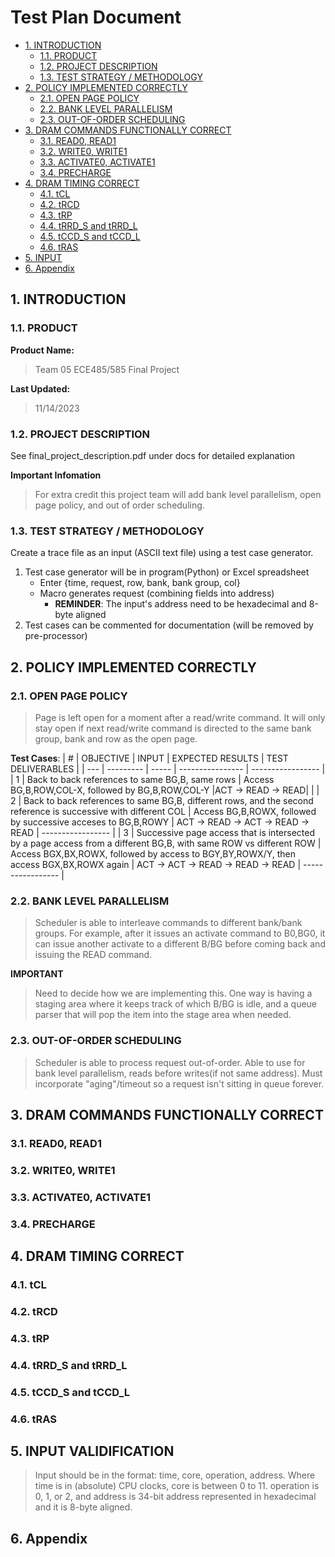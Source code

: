 # Test Plan Document <!-- omit in toc -->
- [1. INTRODUCTION](#1-introduction)
  - [1.1. PRODUCT](#11-product)
  - [1.2. PROJECT DESCRIPTION](#12-project-description)
  - [1.3. TEST STRATEGY / METHODOLOGY](#13-test-strategy--methodology)
- [2. POLICY IMPLEMENTED CORRECTLY](#2-policy-implemented-correctly)
  - [2.1. OPEN PAGE POLICY](#21-open-page-policy)
  - [2.2. BANK LEVEL PARALLELISM](#22-bank-level-parallelism)
  - [2.3. OUT-OF-ORDER SCHEDULING](#23-out-of-order-scheduling)
- [3. DRAM COMMANDS FUNCTIONALLY CORRECT](#3-dram-commands-functionally-correct)
  - [3.1. READ0, READ1](#31-read0-read1)
  - [3.2. WRITE0, WRITE1](#32-write0-write1)
  - [3.3. ACTIVATE0, ACTIVATE1](#33-activate0-activate1)
  - [3.4. PRECHARGE](#34-precharge)
- [4. DRAM TIMING CORRECT](#4-dram-timing-correct)
  - [4.1. tCL](#41-tcl)
  - [4.2. tRCD](#42-trcd)
  - [4.3. tRP](#43-trp)
  - [4.4. tRRD\_S and tRRD\_L](#44-trrd_s-and-trrd_l)
  - [4.5. tCCD\_S and tCCD\_L](#45-tccd_s-and-tccd_l)
  - [4.6. tRAS](#46-tras)
- [5. INPUT](#5-input)
- [6. Appendix](#6-appendix)


## 1. INTRODUCTION

### 1.1. PRODUCT

**Product Name:** 
>Team 05 ECE485/585 Final Project

**Last Updated:** 
>11/14/2023

### 1.2. PROJECT DESCRIPTION

See final_project_description.pdf under docs for detailed explanation

**Important Infomation**
>For extra credit this project team will add bank level parallelism, open page policy, and out of order scheduling. 

### 1.3. TEST STRATEGY / METHODOLOGY

Create a trace file as an input (ASCII text file) using a test case generator.
1) Test case generator will be in program(Python) or Excel spreadsheet
   - Enter {time, request, row, bank, bank group, col}
   - Macro generates request (combining fields into address)
     - **REMINDER**: The input's address need to be hexadecimal and 8-byte aligned
2) Test cases can be commented for documentation (will be removed by pre-processor)

## 2. POLICY IMPLEMENTED CORRECTLY

### 2.1. OPEN PAGE POLICY
>Page is left open for a moment after a read/write command. It will only stay open if next read/write command is directed to the same bank group, bank and row as the open page. 

**Test Cases**:
| \#  | OBJECTIVE | INPUT | EXPECTED RESULTS | TEST DELIVERABLES |
| --- | --------- | ----- | ---------------- | ----------------- |
| 1   | Back to back references to same BG,B, same rows | Access BG,B,ROW,COL-X, followed by BG,B,ROW,COL-Y |ACT -> READ -> READ|                   |
| 2   | Back to back references to same BG,B, different rows, and the second reference is successive with different COL | Access BG,B,ROWX, followed by successive acceses to BG,B,ROWY | ACT -> READ -> ACT -> READ -> READ | ----------------- |
| 3   | Successive page access that is intersected by a page access from a different BG,B, with same ROW vs different ROW | Access BGX,BX,ROWX, followed by access to BGY,BY,ROWX/Y, then access BGX,BX,ROWX again | ACT -> ACT -> READ -> READ -> READ | ----------------- |

### 2.2. BANK LEVEL PARALLELISM
>Scheduler is able to interleave commands to different bank/bank groups. For example, after it issues an activate command to B0,BG0, it can issue another activate to a different B/BG before coming back and issuing the READ command.

**IMPORTANT**
>Need to decide how we are implementing this. One way is having a staging area where it keeps track of which B/BG is idle, and a queue parser that will pop the item into the stage area when needed.

### 2.3. OUT-OF-ORDER SCHEDULING
>Scheduler is able to process request out-of-order. Able to use for bank level parallelism, reads before writes(if not same address). Must incorporate "aging"/timeout so a request isn't sitting in queue forever.

## 3. DRAM COMMANDS FUNCTIONALLY CORRECT
### 3.1. READ0, READ1
### 3.2. WRITE0, WRITE1
### 3.3. ACTIVATE0, ACTIVATE1
### 3.4. PRECHARGE

## 4. DRAM TIMING CORRECT
### 4.1. tCL
### 4.2. tRCD
### 4.3. tRP
### 4.4. tRRD_S and tRRD_L
### 4.5. tCCD_S and tCCD_L
### 4.6. tRAS

## 5. INPUT VALIDIFICATION
>Input should be in the format: time, core, operation, address. Where time is in (absolute) CPU clocks, core is between 0 to 11. operation is 0, 1, or 2, and address is 34-bit address represented in hexadecimal and it is 8-byte aligned. 

## 6. Appendix
